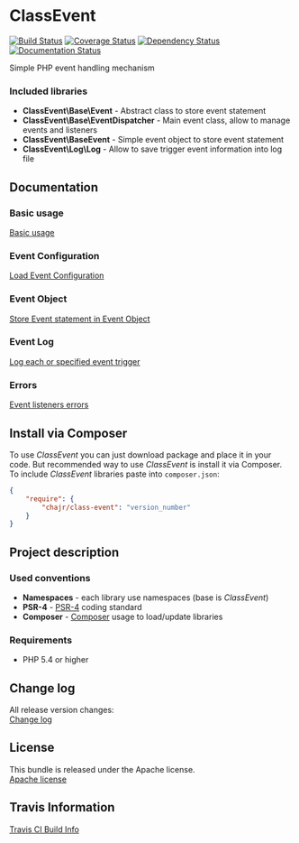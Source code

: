 # ClassEvent

[![Build Status](https://travis-ci.org/chajr/class-event.svg)](https://travis-ci.org/chajr/class-event)
[![Coverage Status](https://coveralls.io/repos/chajr/class-event/badge.svg?branch=master&service=github)](https://coveralls.io/github/chajr/class-event?branch=master)
[![Dependency Status](https://www.versioneye.com/user/projects/556f62a9643934001e220000/badge.svg?style=flat)](https://www.versioneye.com/user/projects/556f62a9643934001e220000)
[![Documentation Status](https://readthedocs.org/projects/class-event/badge/?version=latest)](https://readthedocs.org/projects/class-event/?badge=latest)

Simple PHP event handling mechanism

### Included libraries
* **ClassEvent\Base\Event** - Abstract class to store event statement
* **ClassEvent\Base\EventDispatcher** - Main event class, allow to manage events and listeners
* **ClassEvent\BaseEvent** - Simple event object to store event statement
* **ClassEvent\Log\Log** - Allow to save trigger event information into log file

## Documentation

### Basic usage
[Basic usage](https://github.com/chajr/class-event/doc/basic_usage.md)

### Event Configuration
[Load Event Configuration](https://github.com/chajr/class-event/doc/configuration.md)

### Event Object
[Store Event statement in Event Object](https://github.com/chajr/class-event/doc/event_object.md)

### Event Log
[Log each or specified event trigger](https://github.com/chajr/class-event/doc/event_log.md)

### Errors
[Event listeners errors](https://github.com/chajr/class-event/doc/errors.md)

## Install via Composer
To use _ClassEvent_ you can just download package and place it in your code. But recommended
way to use _ClassEvent_ is install it via Composer. To include _ClassEvent_
libraries paste into `composer.json`:

```json
{
    "require": {
        "chajr/class-event": "version_number"
    }
}
```

## Project description

### Used conventions

* **Namespaces** - each library use namespaces (base is _ClassEvent_)
* **PSR-4** - [PSR-4](http://www.php-fig.org/psr/psr-4/) coding standard
* **Composer** - [Composer](https://getcomposer.org/) usage to load/update libraries

### Requirements

* PHP 5.4 or higher



## Change log
All release version changes:  
[Change log](https://github.com/chajr/class-event/doc/changelog.md "Change log")

## License
This bundle is released under the Apache license.  
[Apache license](https://github.com/chajr/class-event/LICENSE "Apache license")

## Travis Information
[Travis CI Build Info](https://travis-ci.org/chajr/class-event)

